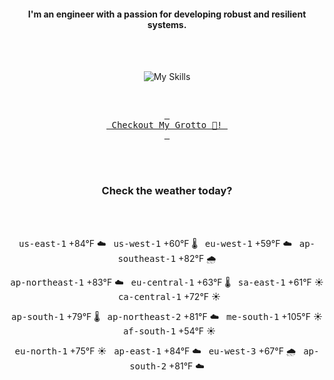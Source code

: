 <h4 align="center">I'm an engineer with a passion for developing robust and resilient systems.</h4>

<div align="center">
  <br/><br/>

![My Skills](https://go-skill-icons.vercel.app/api/icons?i=aws,azure,ts,go,docker,kubernetes,argocd,python&perline=4&theme=light)

<br/>

[<kbd> <br> Checkout My Grotto 🍵! <br> </kbd>](https://sathirak.me/)
  
</div>

<br/>
<br/>

<h3 align="center">Check the weather today?</h3>
<!-- start-daily-update -->
<div align="center">
  <!-- Updated on Tue Jul 22 01:57:49 UTC 2025 --><br><br>

  <kbd>us-east-1</kbd> +84°F ☁️ &nbsp; 
  <kbd>us-west-1</kbd> +60°F 🌡️ &nbsp; 
  <kbd>eu-west-1</kbd> +59°F ☁️ &nbsp; 
  <kbd>ap-southeast-1</kbd> +82°F 🌧️ <br>

  <kbd>ap-northeast-1</kbd> +83°F ☁️ &nbsp; 
  <kbd>eu-central-1</kbd> +63°F 🌡️ &nbsp; 
  <kbd>sa-east-1</kbd> +61°F ☀️ &nbsp; 
  <kbd>ca-central-1</kbd> +72°F ☀️ <br>

  <kbd>ap-south-1</kbd> +79°F 🌡️ &nbsp; 
  <kbd>ap-northeast-2</kbd> +81°F ☁️ &nbsp; 
  <kbd>me-south-1</kbd> +105°F ☀️ &nbsp; 
  <kbd>af-south-1</kbd> +54°F ☀️ <br>

  <kbd>eu-north-1</kbd> +75°F ☀️ &nbsp; 
  <kbd>ap-east-1</kbd> +84°F ☁️ &nbsp; 
  <kbd>eu-west-3</kbd> +67°F 🌧️ &nbsp; 
  <kbd>ap-south-2</kbd> +81°F ☁️
</div>
<!-- end-daily-update -->
